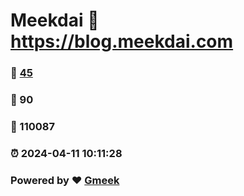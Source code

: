 # Meekdai :link: https://blog.meekdai.com 
### :page_facing_up: [45](https://blog.meekdai.com/tag.html) 
### :speech_balloon: 90 
### :hibiscus: 110087 
### :alarm_clock: 2024-04-11 10:11:28 
### Powered by :heart: [Gmeek](https://github.com/Meekdai/Gmeek)

